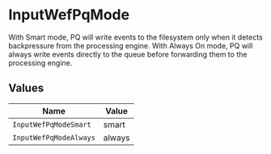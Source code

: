 # InputWefPqMode

With Smart mode, PQ will write events to the filesystem only when it detects backpressure from the processing engine. With Always On mode, PQ will always write events directly to the queue before forwarding them to the processing engine.


## Values

| Name                   | Value                  |
| ---------------------- | ---------------------- |
| `InputWefPqModeSmart`  | smart                  |
| `InputWefPqModeAlways` | always                 |